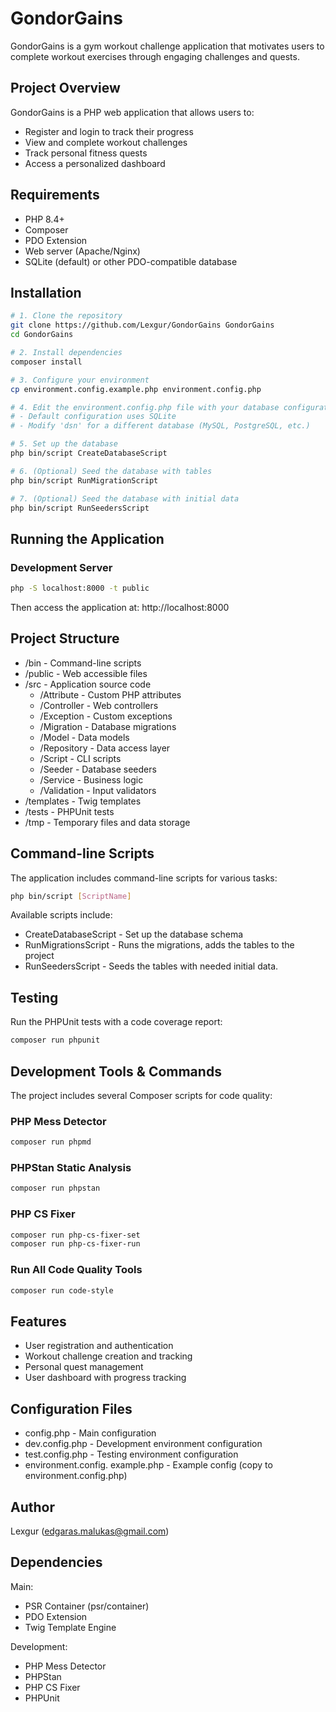 # GondorGains

GondorGains is a gym workout challenge application that motivates users to complete workout exercises through engaging challenges and quests.

## Project Overview

GondorGains is a PHP web application that allows users to:
- Register and login to track their progress
- View and complete workout challenges
- Track personal fitness quests
- Access a personalized dashboard

## Requirements

- PHP 8.4+
- Composer
- PDO Extension
- Web server (Apache/Nginx)
- SQLite (default) or other PDO-compatible database

## Installation

```bash
# 1. Clone the repository
git clone https://github.com/Lexgur/GondorGains GondorGains
cd GondorGains

# 2. Install dependencies
composer install

# 3. Configure your environment
cp environment.config.example.php environment.config.php

# 4. Edit the environment.config.php file with your database configuration
# - Default configuration uses SQLite
# - Modify 'dsn' for a different database (MySQL, PostgreSQL, etc.)

# 5. Set up the database
php bin/script CreateDatabaseScript

# 6. (Optional) Seed the database with tables
php bin/script RunMigrationScript

# 7. (Optional) Seed the database with initial data
php bin/script RunSeedersScript
```

## Running the Application

### Development Server

```bash
php -S localhost:8000 -t public
```

Then access the application at: http://localhost:8000

## Project Structure

- /bin - Command-line scripts
- /public - Web accessible files
- /src - Application source code
  - /Attribute - Custom PHP attributes
  - /Controller - Web controllers
  - /Exception - Custom exceptions
  - /Migration - Database migrations
  - /Model - Data models
  - /Repository - Data access layer
  - /Script - CLI scripts
  - /Seeder - Database seeders
  - /Service - Business logic
  - /Validation - Input validators
- /templates - Twig templates
- /tests - PHPUnit tests
- /tmp - Temporary files and data storage

## Command-line Scripts

The application includes command-line scripts for various tasks:

```bash
php bin/script [ScriptName]
```

Available scripts include:
- CreateDatabaseScript - Set up the database schema
- RunMigrationsScript - Runs the migrations, adds the tables to the project
- RunSeedersScript - Seeds the tables with needed initial data.

## Testing

Run the PHPUnit tests with a code coverage report:

```bash
composer run phpunit
```

## Development Tools & Commands

The project includes several Composer scripts for code quality:

### PHP Mess Detector
```bash
composer run phpmd
```

### PHPStan Static Analysis
```bash
composer run phpstan
```

### PHP CS Fixer
```bash
composer run php-cs-fixer-set
composer run php-cs-fixer-run
```

### Run All Code Quality Tools
```bash
composer run code-style
```

## Features

- User registration and authentication
- Workout challenge creation and tracking
- Personal quest management
- User dashboard with progress tracking

## Configuration Files

- config.php - Main configuration
- dev.config.php - Development environment configuration
- test.config.php - Testing environment configuration
- environment.config. example.php - Example config (copy to environment.config.php)

## Author

Lexgur (edgaras.malukas@gmail.com)

## Dependencies

Main:
- PSR Container (psr/container)
- PDO Extension
- Twig Template Engine

Development:
- PHP Mess Detector
- PHPStan
- PHP CS Fixer
- PHPUnit
